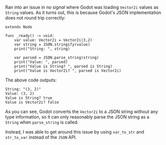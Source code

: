 Ran into an issue in _no signal_ where Godot was loading `Vector2i` values as `String` values. As it turns out, this is because Godot's JSON implementation does not round trip correctly:

```gdscript
extends Node

func _ready() -> void:
	var value: Vector2i = Vector2i(3,2)
	var string = JSON.stringify(value)
	print("String: ", string)

	var parsed = JSON.parse_string(string)
	print("Value: ", parsed)
	print("Value is String? ", parsed is String)
	print("Value is Vector2i? ", parsed is Vector2i)
```

The above code outputs:

```
String: "(3, 2)"
Value: (3, 2)
Value is String? true
Value is Vector2i? false
```

As you can see, Godot converts the `Vector2i` to a JSON string without any type information, so it can only reasonably parse the JSON string as a `String` when `parse_string` is called.

Instead, I was able to get around this issue by using `var_to_str` and `str_to_var` instead of the `JSON` API.
